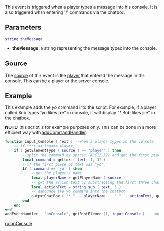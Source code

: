 This event is triggered when a player types a message into his console. It is also triggered when entering '/' commands via the chatbox.

Parameters
----------

``` lua
string theMessage
```

-   **theMessage**: a string representing the message typed into the console.

Source
------

The [source](/event_system#Event_source.md "wikilink") of this event is the [player](/player.md "wikilink") that entered the message in the console. This can be a player or the server console.

Example
-------

This example adds the *yo* command into the script. For example, if a player called Bob types “yo likes pie” in console, it will display "\* Bob likes pie" in the chatbox.

  
**NOTE:** this script is for example purposes only. This can be done in a more efficient way with [addCommandHandler](/addCommandHandler.md "wikilink").

``` lua
function input_Console ( text ) --when a player types in the console
    -- if it's an ingame player,
    if ( getElementType ( source ) == "player" ) then
        --split the command by spaces (ASCII 32) and get the first piece of text
        local command = gettok ( text, 1, 32 )
        --if the first piece of text was "yo",
        if ( command == "yo" ) then
            --get the player's name
            local playerName = getPlayerName ( source )
            -- get the action text by substracting the first three characters ("yo ")
            local actionText = string.sub ( text, 3 )
            -- announce the yo command into the chatbox
            outputChatBox ( "* " .. playerName .. " " .. actionText, getRootElement(), 255, 255, 0 )
        end
    end
end
addEventHandler ( "onConsole", getRootElement(), input_Console ) -- add an event handler for onConsole
```

[ru:onConsole](/ru:onConsole.md "wikilink")
